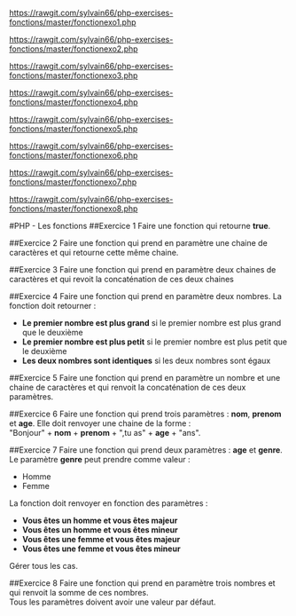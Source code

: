 https://rawgit.com/sylvain66/php-exercises-fonctions/master/fonctionexo1.php

https://rawgit.com/sylvain66/php-exercises-fonctions/master/fonctionexo2.php

https://rawgit.com/sylvain66/php-exercises-fonctions/master/fonctionexo3.php

https://rawgit.com/sylvain66/php-exercises-fonctions/master/fonctionexo4.php

https://rawgit.com/sylvain66/php-exercises-fonctions/master/fonctionexo5.php

https://rawgit.com/sylvain66/php-exercises-fonctions/master/fonctionexo6.php

https://rawgit.com/sylvain66/php-exercises-fonctions/master/fonctionexo7.php

https://rawgit.com/sylvain66/php-exercises-fonctions/master/fonctionexo8.php

















#PHP - Les fonctions
##Exercice 1
Faire une fonction qui retourne **true**.

##Exercice 2
Faire une fonction qui prend en paramètre une chaine de caractères et qui retourne cette même chaine.

##Exercice 3
Faire une fonction qui prend en paramètre deux chaines de caractères et qui revoit la concaténation de ces deux chaines

##Exercice 4
Faire une fonction qui prend en paramètre deux nombres. La fonction doit retourner :
- **Le premier nombre est plus grand** si le premier nombre est plus grand que le deuxième
- **Le premier nombre est plus petit** si le premier nombre est plus petit que le deuxième
- **Les deux nombres sont identiques** si les deux nombres sont égaux

##Exercice 5
Faire une fonction qui prend en paramètre un nombre et une chaine de caractères et qui renvoit la concaténation de ces deux paramètres.

##Exercice 6
Faire une fonction qui prend trois paramètres : **nom**, **prenom** et **age**. Elle doit renvoyer une chaine de la forme :  
"Bonjour" + **nom** + **prenom** + ",tu as" + **age** + "ans".

##Exercice 7
Faire une fonction qui prend deux paramètres : **age** et **genre**. Le paramètre **genre** peut prendre comme valeur :
- Homme
- Femme  

La fonction doit renvoyer en fonction des paramètres :
- **Vous êtes un homme et vous êtes majeur**
- **Vous êtes un homme et vous êtes mineur**
- **Vous êtes une femme et vous êtes majeur**
- **Vous êtes une femme et vous êtes mineur**

Gérer tous les cas.

##Exercice 8
Faire une fonction qui prend en paramètre trois nombres et qui renvoit la somme de ces nombres.  
Tous les paramètres doivent avoir une valeur par défaut.
